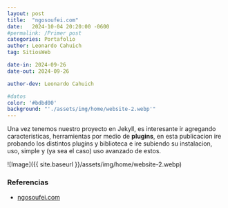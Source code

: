 ```yaml
---
layout: post
title:  "ngosoufei.com"
date:   2024-10-04 20:20:00 -0600
#permalink: /Primer post
categories: Portafolio
author: Leonardo Cahuich
tag: SitiosWeb

date-in: 2024-09-26
date-out: 2024-09-26

author-dev: Leonardo Cahuich

#datos
color: '#bdbd00'
background: "'./assets/img/home/website-2.webp'"
---
```

Una vez tenemos nuestro proyecto en Jekyll, es interesante ir agregando caracteristicas, herramientas por medio de **plugins**,
en esta publicacion ire probando los distintos plugins y biblioteca e ire subiendo su instalacion, uso, simple y (ya sea el caso) uso avanzado de estos.

![Image]({{ site.baseurl }}/assets/img/home/website-2.webp)

### Referencias

- [ngosoufei.com](https://ngosoufei.com/)